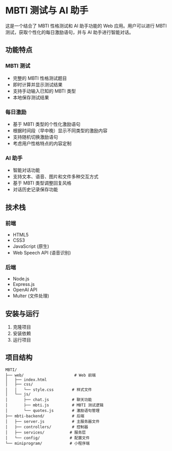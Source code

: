 # MBTI 测试与 AI 助手

这是一个结合了 MBTI 性格测试和 AI 助手功能的 Web 应用。用户可以进行 MBTI 测试，获取个性化的每日激励语句，并与 AI 助手进行智能对话。

## 功能特点

### MBTI 测试
- 完整的 MBTI 性格测试题目
- 即时计算并显示测试结果
- 支持手动输入已知的 MBTI 类型
- 本地保存测试结果

### 每日激励
- 基于 MBTI 类型的个性化激励语句
- 根据时间段（早中晚）显示不同类型的激励内容
- 支持随机切换激励语句
- 考虑用户性格特点的内容定制

### AI 助手
- 智能对话功能
- 支持文本、语音、图片和文件多种交互方式
- 基于 MBTI 类型调整回复风格
- 对话历史记录保存功能

## 技术栈

### 前端
- HTML5
- CSS3
- JavaScript (原生)
- Web Speech API (语音识别)

### 后端
- Node.js
- Express.js
- OpenAI API
- Multer (文件处理)

## 安装与运行

1. 克隆项目
2. 安装依赖
3. 运行项目

## 项目结构

```
MBTI/
├── web/                      # Web 前端
│   ├── index.html
│   ├── css/
│   │   └── style.css        # 样式文件
│   └── js/
│       ├── chat.js          # 聊天功能
│       ├── mbti.js          # MBTI 测试逻辑
│       └── quotes.js        # 激励语句管理
├── mbti-backend/            # 后端
│   ├── server.js            # 主服务器文件
│   ├── controllers/         # 控制器
│   ├── services/           # 服务层
│   └── config/             # 配置文件
└── miniprogram/            # 小程序端
```
        